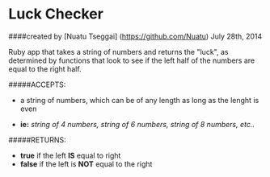 Luck Checker
==================

####created by [Nuatu Tseggai] (https://github.com/Nuatu) July 28th, 2014

Ruby app that takes a string of numbers and returns the "luck", as determined by functions that look to see if the left half of the numbers are equal to the right half.

#####ACCEPTS:

* a string of numbers, which can be of any length as long as the lenght is even

* __ie:__ _string of 4 numbers, string of 6 numbers, string of 8 numbers, etc.._

#####RETURNS:

* __true__ if the left __IS__ equal to right 
* __false__ if the left is __NOT__ equal to the right